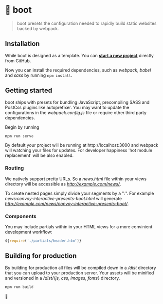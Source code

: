 # 🥾 boot

> boot presets the configuration needed to rapidly build static websites backed by webpack.


## Installation

While boot is designed as a template. You can __[start a new project](https://github.com/convoyinteractive/boot/generate)__ directly from GitHub.

Now you can install the required dependencies, such as *webpack*, *babel* and *sass* by running `npm install`.


## Getting started

boot ships with presets for bundling JavaScript, precompiling SASS and PostCss plugins like autoprefixer. You may want to update the configurations in the *webpack.config.js* file or require other third party dependencies.

Begin by running

```bash
npm run serve
```

By default your project will be running at http://localhost:3000 and webpack will watching your files for updates. For developer happiness 'hot module replacement' will be also enabled.

### Routing

We natively support pretty URLs. So a *news.html* file within your views directory will be accessible as *http://example.com/news/*.

To create nested pages simply divide your segments by a ":". For example *news:convoy-interactive-presents-boot.html* will generate *http://example.com/news/convoy-interactive-presents-boot/*.

### Components

You may include partials within in your HTML views for a more convinient development workflow:

```js
${require('./partials/header.htm')}
```

## Building for production

By building for production all files will be compiled down in a */dist* directory that you can upload to your production server. Your assets will be minified and versioned in a */dist/{js, css, images, fonts}* directory.

```bash
npm run build
```

🎈